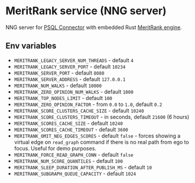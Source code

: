 # MeritRank service (NNG server)

NNG server for [PSQL Connector](/psql-connector/README.md) with embedded
Rust [MeritRank engine](/core/README.md).

## Env variables

- `MERITRANK_LEGACY_SERVER_NUM_THREADS` - default `4`
- `MERITRANK_LEGACY_SERVER_PORT` - default `10234`
- `MERITRANK_SERVER_PORT` - default `8080`
- `MERITRANK_SERVER_ADDRESS` - default `127.0.0.1`
- `MERITRANK_NUM_WALKS` - default `10000`
- `MERITRANK_ZERO_OPINION_NUM_WALKS` - default `1000`
- `MERITRANK_TOP_NODES_LIMIT` - default `100`
- `MERITRANK_ZERO_OPINION_FACTOR` - from `0.0` to `1.0`, default `0.2`
- `MERITRANK_SCORE_CLUSTERS_CACHE_SIZE` - default `10240`
- `MERITRANK_SCORE_CLUSTERS_TIMEOUT` - in seconds, default `21600` (6 hours)
- `MERITRANK_SCORES_CACHE_SIZE` - default `10240`
- `MERITRANK_SCORES_CACHE_TIMEOUT` - default `3600`
- `MERITRANK_OMIT_NEG_EDGES_SCORES` - default `false` - forces showing a virtual edge on `read_graph` command if there is no real path from ego to focus.
  Useful for demo purposes.
- `MERITRANK_FORCE_READ_GRAPH_CONN` - default `false`
- `MERITRANK_NUM_SCORE_QUANTILES` - default `100`
- `MERITRANK_SLEEP_DURATION_AFTER_PUBLISH_MS` - default `10`
- `MERITRANK_SUBGRAPH_QUEUE_CAPACITY` - default `1024`
